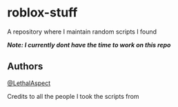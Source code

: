 # roblox-stuff

A repository where I maintain random scripts I found

***Note: I currently dont have the time to work on this repo*** 

## Authors

  [@LethalAspect](https://github.com/LethalAspect)
  
  Credits to all the people I took the scripts from
